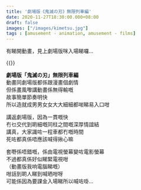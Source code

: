 ```yaml
---
title: '劇場版《鬼滅の刃》無限列車編'
date: 2020-11-27T18:30:00.000+08:00
draft: false
images: ["/images/kimetsu.jpg"]
tags : [amusement - animation, amusement - films]
---
```


有睇開動畫，見上劇場版咪入場睇囉...  

{{<youtube Iz2UD-TtaKQ>}}

**劇場版「鬼滅の刃」無限列車編**  
動畫同劇場版都係跟漫畫個劇情  
但係畫風嚟講動畫係無得輸嘅  
故事簡單節奏明快  
所以造就成男男女女大大細細都啱睇易入口咁  
  
講返劇場版，因為一貫嘅快  
冇乜交代到啲細嘅同柱之間嘅深厚情誼結  
講真，大家識咗一程車都冇嘅時間  
死咗都真係唔應該喊得揪心嘛  
  
套嘢係唔錯嘅，係由電視螢幕變咗電影螢幕  
不過都真係好似睇緊電視咁  
（動畫版我响電腦睇嘅）  
咁話到啲人睇到喊晒咁呀  
可能係因為要課金入場睇所以喊咗啩...  
